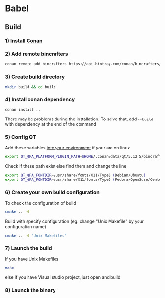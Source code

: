 # Babel

## Build

### 1) Install [Conan](https://conan.io)

### 2) Add remote bincrafters
```bash
conan remote add bincrafters https://api.bintray.com/conan/bincrafters/public-conan
```

### 3) Create build directory
```bash
mkdir build && cd build
```

### 4) Install conan dependency
```bash
conan install ..
```

There may be problems during the installation. To solve that, add  ```--build``` with dependency at the end of the command

### 5) Config QT
Add these variables [into your environment](https://unix.stackexchange.com/questions/117467/how-to-permanently-set-environmental-variables)
if your are on linux
```bash
export QT_QPA_PLATFORM_PLUGIN_PATH=$HOME/.conan/data/qt/5.12.5/bincrafters/stable/package/32907dd96d45d2305e039a835e067b78abca2026/plugins
```
Check if these path exist else find them and change the line
```bash
export QT_QPA_FONTDIR=/usr/share/fonts/X11/Type1 (Debian/Ubuntu)
export QT_QPA_FONTDIR=/usr/share/X11/fonts/Type1 (Fedora/OpenSuse/Centos)
```

### 6) Create your own build configuration
To check the configuration of build
```bash
cmake .. -G
```
Build with specify configuration (eg. change "Unix Makefile" by your configuration name)
```bash
cmake .. -G "Unix Makefiles"
```

### 7) Launch the build
If you have Unix Makefiles
```bash
make
```
else if you have Visual studio project, just open and build

### 8) Launch the binary
